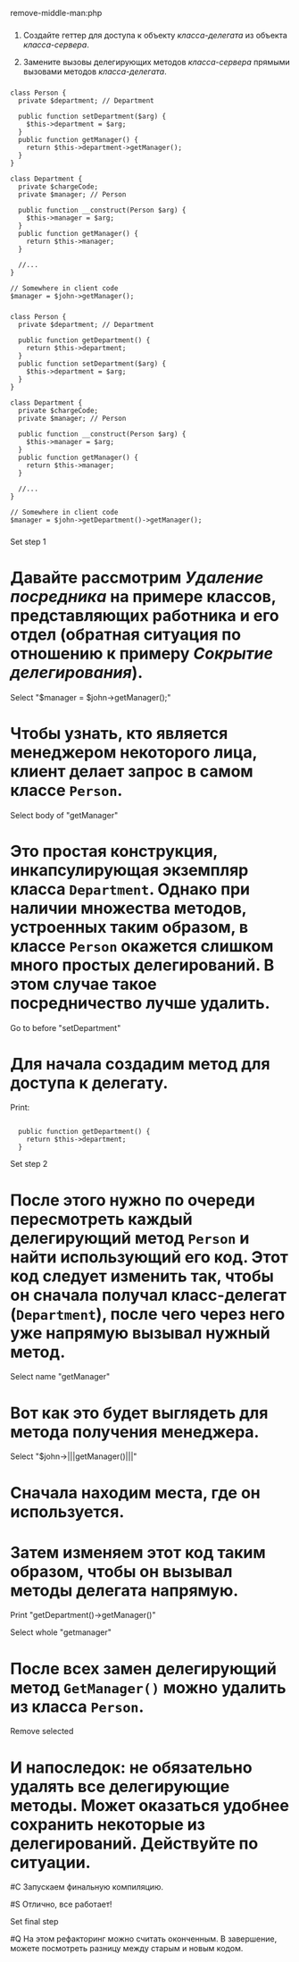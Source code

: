 remove-middle-man:php

###

1. Создайте геттер для доступа к объекту <i>класса-делегата</i> из объекта <i>класса-сервера</i>.

2. Замените вызовы делегирующих методов <i>класса-сервера</i> прямыми вызовами методов <i>класса-делегата</i>.



###

```
class Person {
  private $department; // Department

  public function setDepartment($arg) {
    $this->department = $arg;
  }
  public function getManager() {
    return $this->department->getManager();
  }
}

class Department {
  private $chargeCode;
  private $manager; // Person

  public function __construct(Person $arg) {
    $this->manager = $arg;
  }
  public function getManager() {
    return $this->manager;
  }

  //...
}

// Somewhere in client code
$manager = $john->getManager();
```

###

```
class Person {
  private $department; // Department

  public function getDepartment() {
    return $this->department;
  }
  public function setDepartment($arg) {
    $this->department = $arg;
  }
}

class Department {
  private $chargeCode;
  private $manager; // Person

  public function __construct(Person $arg) {
    $this->manager = $arg;
  }
  public function getManager() {
    return $this->manager;
  }

  //...
}

// Somewhere in client code
$manager = $john->getDepartment()->getManager();
```

###

Set step 1

# Давайте рассмотрим <i>Удаление посредника</i> на примере классов, представляющих работника и его отдел (обратная ситуация по отношению к примеру <i>Сокрытие делегирования</i>).

Select "$manager = $john->getManager();"

# Чтобы узнать, кто является менеджером некоторого лица, клиент делает запрос в самом классе <code>Person</code>.

Select body of "getManager"

# Это простая конструкция, инкапсулирующая экземпляр класса <code>Department</code>. Однако при наличии множества методов, устроенных таким образом, в классе <code>Person</code> окажется слишком много простых делегирований. В этом случае такое посредничество лучше удалить.

Go to before "setDepartment"

# Для начала создадим метод для доступа к делегату.

Print:
```

  public function getDepartment() {
    return $this->department;
  }
```
Set step 2

# После этого нужно по очереди пересмотреть каждый делегирующий метод <code>Person</code> и найти использующий его код. Этот код следует изменить так, чтобы он сначала получал класс-делегат (<code>Department</code>), после чего через него уже напрямую вызывал нужный метод.

Select name "getManager"

# Вот как это будет выглядеть для метода получения менеджера.

Select "$john->|||getManager()|||"

# Сначала находим места, где он используется.

# Затем изменяем этот код таким образом, чтобы он вызывал методы делегата напрямую.

Print "getDepartment()->getManager()"

Select whole "getmanager"

# После всех замен делегирующий метод <code>GetManager()</code> можно удалить из класса <code>Person</code>.

Remove selected

# И напоследок: не обязательно удалять все делегирующие методы. Может оказаться удобнее сохранить некоторые из делегирований. Действуйте по ситуации.

#C Запускаем финальную компиляцию.

#S Отлично, все работает!

Set final step

#Q На этом рефакторинг можно считать оконченным. В завершение, можете посмотреть разницу между старым и новым кодом.